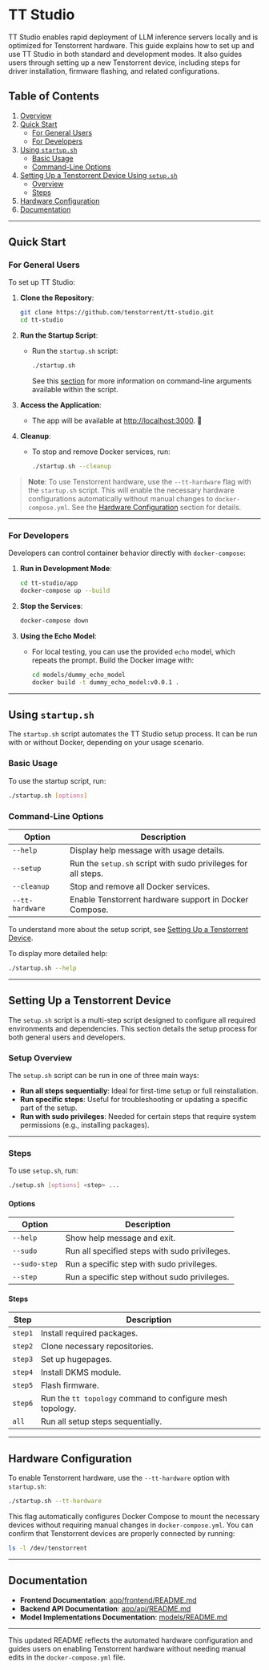 # TT Studio

TT Studio enables rapid deployment of LLM inference servers locally and is optimized for Tenstorrent hardware. This guide explains how to set up and use TT Studio in both standard and development modes. It also guides users through setting up a new Tenstorrent device, including steps for driver installation, firmware flashing, and related configurations.

## Table of Contents

1. [Overview](#overview)
2. [Quick Start](#quick-start)
   - [For General Users](#for-general-users)
   - [For Developers](#for-developers)
3. [Using `startup.sh`](#using-startupsh)
   - [Basic Usage](#basic-usage)
   - [Command-Line Options](#command-line-options)
4. [Setting Up a Tenstorrent Device Using `setup.sh`](#setting-up-a-tenstorrent-device)
   - [Overview](#setup-overview)
   - [Steps](#steps)
5. [Hardware Configuration](#hardware-configuration)
6. [Documentation](#documentation)

---

## Quick Start

### For General Users

To set up TT Studio:

1. **Clone the Repository**:

   ```bash
   git clone https://github.com/tenstorrent/tt-studio.git
   cd tt-studio
   ```

2. **Run the Startup Script**:

   - Run the `startup.sh` script:
     ```bash
     ./startup.sh
     ```
     See this [section](#command-line-options) for more information on command-line arguments available within the script.

3. **Access the Application**:

   - The app will be available at [http://localhost:3000](http://localhost:3000). 🚀

4. **Cleanup**:
   - To stop and remove Docker services, run:
     ```bash
     ./startup.sh --cleanup
     ```

> **Note**: To use Tenstorrent hardware, use the `--tt-hardware` flag with the `startup.sh` script. This will enable the necessary hardware configurations automatically without manual changes to `docker-compose.yml`. See the [Hardware Configuration](#hardware-configuration) section for details.

---

### For Developers

Developers can control container behavior directly with `docker-compose`:

1. **Run in Development Mode**:

   ```bash
   cd tt-studio/app
   docker-compose up --build
   ```

2. **Stop the Services**:

   ```bash
   docker-compose down
   ```

3. **Using the Echo Model**:
   - For local testing, you can use the provided `echo` model, which repeats the prompt.
     Build the Docker image with:
     ```bash
     cd models/dummy_echo_model
     docker build -t dummy_echo_model:v0.0.1 .
     ```

---

## Using `startup.sh`

The `startup.sh` script automates the TT Studio setup process. It can be run with or without Docker, depending on your usage scenario.

### Basic Usage

To use the startup script, run:

```bash
./startup.sh [options]
```

### Command-Line Options

| Option          | Description                                                   |
| --------------- | ------------------------------------------------------------- |
| `--help`        | Display help message with usage details.                      |
| `--setup`       | Run the `setup.sh` script with sudo privileges for all steps. |
| `--cleanup`     | Stop and remove all Docker services.                          |
| `--tt-hardware` | Enable Tenstorrent hardware support in Docker Compose.        |

To understand more about the setup script, see [Setting Up a Tenstorrent Device](#setting-up-a-tenstorrent-device).

To display more detailed help:

```bash
./startup.sh --help
```

---

## Setting Up a Tenstorrent Device

The `setup.sh` script is a multi-step script designed to configure all required environments and dependencies. This section details the setup process for both general users and developers.

### Setup Overview

The `setup.sh` script can be run in one of three main ways:

- **Run all steps sequentially**: Ideal for first-time setup or full reinstallation.
- **Run specific steps**: Useful for troubleshooting or updating a specific part of the setup.
- **Run with sudo privileges**: Needed for certain steps that require system permissions (e.g., installing packages).

---

### Steps

To use `setup.sh`, run:

```bash
./setup.sh [options] <step> ...
```

#### Options

| Option        | Description                                   |
| ------------- | --------------------------------------------- |
| `--help`      | Show help message and exit.                   |
| `--sudo`      | Run all specified steps with sudo privileges. |
| `--sudo-step` | Run a specific step with sudo privileges.     |
| `--step`      | Run a specific step without sudo privileges.  |

#### Steps

| Step    | Description                                               |
| ------- | --------------------------------------------------------- |
| `step1` | Install required packages.                                |
| `step2` | Clone necessary repositories.                             |
| `step3` | Set up hugepages.                                         |
| `step4` | Install DKMS module.                                      |
| `step5` | Flash firmware.                                           |
| `step6` | Run the `tt topology` command to configure mesh topology. |
| `all`   | Run all setup steps sequentially.                         |

---

## Hardware Configuration

To enable Tenstorrent hardware, use the `--tt-hardware` option with `startup.sh`:

```bash
./startup.sh --tt-hardware
```

This flag automatically configures Docker Compose to mount the necessary devices without requiring manual changes in `docker-compose.yml`. You can confirm that Tenstorrent devices are properly connected by running:

```bash
ls -l /dev/tenstorrent
```

---

## Documentation

- **Frontend Documentation**: [app/frontend/README.md](app/frontend/README.md)
- **Backend API Documentation**: [app/api/README.md](app/api/README.md)
- **Model Implementations Documentation**: [models/README.md](models/README.md)

---

This updated README reflects the automated hardware configuration and guides users on enabling Tenstorrent hardware without needing manual edits in the `docker-compose.yml` file.
